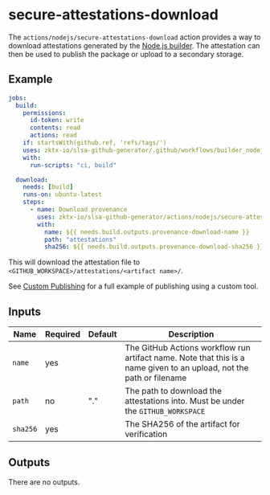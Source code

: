 # secure-attestations-download

The `actions/nodejs/secure-attestations-download` action provides a way to
download attestations generated by the [Node.js
builder](../../../internal/builders/nodejs/README.md). The attestation can then
be used to publish the package or upload to a secondary storage.

## Example

```yaml
jobs:
  build:
    permissions:
      id-token: write
      contents: read
      actions: read
    if: startsWith(github.ref, 'refs/tags/')
    uses: zktx-io/slsa-github-generator/.github/workflows/builder_nodejs_slsa3.yml@v2.0.0
    with:
      run-scripts: "ci, build"

  download:
    needs: [build]
    runs-on: ubuntu-latest
    steps:
      - name: Download provenance
        uses: zktx-io/slsa-github-generator/actions/nodejs/secure-attestations-download@v2.0.0
        with:
          name: ${{ needs.build.outputs.provenance-download-name }}
          path: "attestations"
          sha256: ${{ needs.build.outputs.provenance-download-sha256 }}
```

This will download the attestation file to
`<GITHUB_WORKSPACE>/attestations/<artifact name>/`.

See [Custom Publishing](../../../internal/builders/nodejs/README.md#custom-publishing) for
a full example of publishing using a custom tool.

## Inputs

| Name     | Required | Default | Description                                                                                                          |
| -------- | -------- | ------- | -------------------------------------------------------------------------------------------------------------------- |
| `name`   | yes      |         | The GitHub Actions workflow run artifact name. Note that this is a name given to an upload, not the path or filename |
| `path`   | no       | "."     | The path to download the attestations into. Must be under the `GITHUB_WORKSPACE`                                     |
| `sha256` | yes      |         | The SHA256 of the artifact for verification                                                                          |

## Outputs

There are no outputs.
